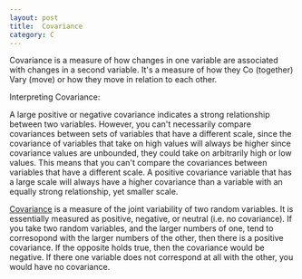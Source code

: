 ```yaml
---
layout: post
title:  Covariance
category: C
---
```


Covariance is a measure of how changes in one variable are associated with changes in a second variable. It's a measure of how they Co (together) Vary (move) or how they move in relation to each other.

Interpreting Covariance:

A large positive or negative covariance indicates a strong relationship between two variables. However, you can't necessarily compare covariances between sets of variables that have a different scale, since the covariance of variables that take on high values will always be higher since covariance values are unbounded, they could take on arbitrarily high or low values. This means that you can't compare the covariances between variables that have a different scale. A positive covariance variable that has a large scale will always have a higher covariance than a variable with an equally strong relationship, yet smaller scale.

[Covariance](https://en.wikipedia.org/wiki/Covariance) is a measure of the joint variability of two random variables. It is essentially measured as positive, negative, or neutral (i.e. no covariance). If you take two random variables, and the larger numbers of one, tend to corresopond with the larger numbers of the other, then there is a positive covariance. If the opposite holds true, then the covariance would be negative. If there one variable does not correspond at all with the other, you would have no covariance.  
